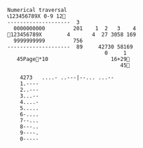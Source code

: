 
    
    Numerical traversal
    📞123456789X 0-9 12🔎
    --------------------  3
      0000000000         201    1  2   3    4
    🔎123456789X        4       4  27 3058 169
      9999999999         756    
    --------------------  89     42730 58169
                                   0     1
       45Page🔎*10                    16+29🔎
                                        45🔎
                                
        4273   ....- ..---|--... ...-- 
        1.----
        2..---
        3...--
        4....-
        5.....
        6-....
        7--...
        8---..
        9----.
        0-----
